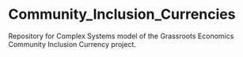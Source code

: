 # Community_Inclusion_Currencies
Repository for Complex Systems model of the Grassroots Economics Community Inclusion Currency project.
